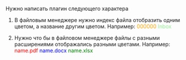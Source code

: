 Нужно написать плагин следующего характера

1. В файловым менеджере нужно индекс файла отобразить одним цветом, а название другим цветом. Например:
<span style="color: orange">000000</span> <span style="color: lightgreen">Inbox</span>

2. Нужно что бы в файловом менеджере файлы с разными расширениями отображались разными цветами. Например:
<span style="color: red">name.pdf</span>
<span style="color: blue">name.docx</span>
<span style="color: green">name.xlsx</span>
